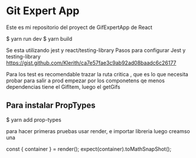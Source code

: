 # Git Expert App

Este es mi repositorio del proyect de GifExpertApp de React 

$ yarn run dev
$ yarn build 

Se esta utilizando jest y react/testing-library
Pasos para configurar Jest y testing-library
https://gist.github.com/Klerith/ca7e57fae3c9ab92ad08baadc6c26177

Para los test es recomendable trazar la ruta critica , que es lo que necesita probar para salir a prod
empezar por los componetens qe menos dependencias tiene el GifItem, luego el getGifs 

## Para instalar PropTypes

$ yarn add prop-types


para hacer primeras pruebas usar render, e importar libreria 
luego creamso una 

const { container } = render(<GifItem title={title} url={url}>);
expect(container).toMathSnapShot();

